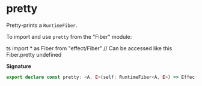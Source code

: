 # pretty

Pretty-prints a `RuntimeFiber`.

To import and use `pretty` from the "Fiber" module:

ts
import \* as Fiber from "effect/Fiber"
// Can be accessed like this
Fiber.pretty
undefined

**Signature**

```ts
export declare const pretty: <A, E>(self: RuntimeFiber<A, E>) => Effect.Effect<string>
```
